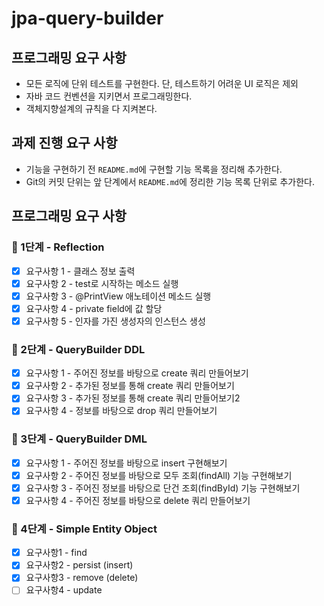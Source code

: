 # jpa-query-builder

## 프로그래밍 요구 사항

- 모든 로직에 단위 테스트를 구현한다. 단, 테스트하기 어려운 UI 로직은 제외
- 자바 코드 컨벤션을 지키면서 프로그래밍한다.
- 객체지향설계의 규칙을 다 지켜본다.

## 과제 진행 요구 사항

- 기능을 구현하기 전 `README.md`에 구현할 기능 목록을 정리해 추가한다.
- Git의 커밋 단위는 앞 단계에서 `README.md`에 정리한 기능 목록 단위로 추가한다.

## 프로그래밍 요구 사항

### 🚀 1단계 - Reflection

- [x] 요구사항 1 - 클래스 정보 출력
- [x] 요구사항 2 - test로 시작하는 메소드 실행
- [x] 요구사항 3 - @PrintView 애노테이션 메소드 실행
- [x] 요구사항 4 - private field에 값 할당
- [x] 요구사항 5 - 인자를 가진 생성자의 인스턴스 생성

### 🚀 2단계 - QueryBuilder DDL

- [x] 요구사항 1 - 주어진 정보를 바탕으로 create 쿼리 만들어보기
- [x] 요구사항 2 - 추가된 정보를 통해 create 쿼리 만들어보기
- [x] 요구사항 3 - 추가된 정보를 통해 create 쿼리 만들어보기2
- [x] 요구사항 4 - 정보를 바탕으로 drop 쿼리 만들어보기

### 🚀 3단계 - QueryBuilder DML

- [x] 요구사항 1 - 주어진 정보를 바탕으로 insert 구현해보기
- [x] 요구사항 2 - 주어진 정보를 바탕으로 모두 조회(findAll) 기능 구현해보기
- [x] 요구사항 3 - 주어진 정보를 바탕으로 단건 조회(findById) 기능 구현해보기
- [x] 요구사항 4 - 주어진 정보를 바탕으로 delete 쿼리 만들어보기

### 🚀 4단계 - Simple Entity Object

- [x] 요구사항1 - find
- [x] 요구사항2 - persist (insert)
- [x] 요구사항3 - remove (delete)
- [ ] 요구사항4 - update
